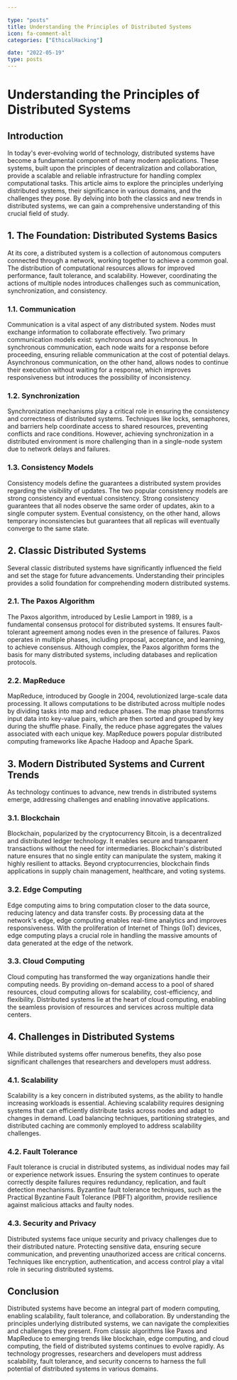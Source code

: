 ```yaml
---

type: "posts"
title: Understanding the Principles of Distributed Systems
icon: fa-comment-alt
categories: ["EthicalHacking"]

date: "2022-05-19"
type: posts
---
```





# Understanding the Principles of Distributed Systems

## Introduction

In today's ever-evolving world of technology, distributed systems have become a fundamental component of many modern applications. These systems, built upon the principles of decentralization and collaboration, provide a scalable and reliable infrastructure for handling complex computational tasks. This article aims to explore the principles underlying distributed systems, their significance in various domains, and the challenges they pose. By delving into both the classics and new trends in distributed systems, we can gain a comprehensive understanding of this crucial field of study.

## 1. The Foundation: Distributed Systems Basics

At its core, a distributed system is a collection of autonomous computers connected through a network, working together to achieve a common goal. The distribution of computational resources allows for improved performance, fault tolerance, and scalability. However, coordinating the actions of multiple nodes introduces challenges such as communication, synchronization, and consistency.

### 1.1. Communication

Communication is a vital aspect of any distributed system. Nodes must exchange information to collaborate effectively. Two primary communication models exist: synchronous and asynchronous. In synchronous communication, each node waits for a response before proceeding, ensuring reliable communication at the cost of potential delays. Asynchronous communication, on the other hand, allows nodes to continue their execution without waiting for a response, which improves responsiveness but introduces the possibility of inconsistency.

### 1.2. Synchronization

Synchronization mechanisms play a critical role in ensuring the consistency and correctness of distributed systems. Techniques like locks, semaphores, and barriers help coordinate access to shared resources, preventing conflicts and race conditions. However, achieving synchronization in a distributed environment is more challenging than in a single-node system due to network delays and failures.

### 1.3. Consistency Models

Consistency models define the guarantees a distributed system provides regarding the visibility of updates. The two popular consistency models are strong consistency and eventual consistency. Strong consistency guarantees that all nodes observe the same order of updates, akin to a single computer system. Eventual consistency, on the other hand, allows temporary inconsistencies but guarantees that all replicas will eventually converge to the same state.

## 2. Classic Distributed Systems

Several classic distributed systems have significantly influenced the field and set the stage for future advancements. Understanding their principles provides a solid foundation for comprehending modern distributed systems.

### 2.1. The Paxos Algorithm

The Paxos algorithm, introduced by Leslie Lamport in 1989, is a fundamental consensus protocol for distributed systems. It ensures fault-tolerant agreement among nodes even in the presence of failures. Paxos operates in multiple phases, including proposal, acceptance, and learning, to achieve consensus. Although complex, the Paxos algorithm forms the basis for many distributed systems, including databases and replication protocols.

### 2.2. MapReduce

MapReduce, introduced by Google in 2004, revolutionized large-scale data processing. It allows computations to be distributed across multiple nodes by dividing tasks into map and reduce phases. The map phase transforms input data into key-value pairs, which are then sorted and grouped by key during the shuffle phase. Finally, the reduce phase aggregates the values associated with each unique key. MapReduce powers popular distributed computing frameworks like Apache Hadoop and Apache Spark.

## 3. Modern Distributed Systems and Current Trends

As technology continues to advance, new trends in distributed systems emerge, addressing challenges and enabling innovative applications.

### 3.1. Blockchain

Blockchain, popularized by the cryptocurrency Bitcoin, is a decentralized and distributed ledger technology. It enables secure and transparent transactions without the need for intermediaries. Blockchain's distributed nature ensures that no single entity can manipulate the system, making it highly resilient to attacks. Beyond cryptocurrencies, blockchain finds applications in supply chain management, healthcare, and voting systems.

### 3.2. Edge Computing

Edge computing aims to bring computation closer to the data source, reducing latency and data transfer costs. By processing data at the network's edge, edge computing enables real-time analytics and improves responsiveness. With the proliferation of Internet of Things (IoT) devices, edge computing plays a crucial role in handling the massive amounts of data generated at the edge of the network.

### 3.3. Cloud Computing

Cloud computing has transformed the way organizations handle their computing needs. By providing on-demand access to a pool of shared resources, cloud computing allows for scalability, cost-efficiency, and flexibility. Distributed systems lie at the heart of cloud computing, enabling the seamless provision of resources and services across multiple data centers.

## 4. Challenges in Distributed Systems

While distributed systems offer numerous benefits, they also pose significant challenges that researchers and developers must address.

### 4.1. Scalability

Scalability is a key concern in distributed systems, as the ability to handle increasing workloads is essential. Achieving scalability requires designing systems that can efficiently distribute tasks across nodes and adapt to changes in demand. Load balancing techniques, partitioning strategies, and distributed caching are commonly employed to address scalability challenges.

### 4.2. Fault Tolerance

Fault tolerance is crucial in distributed systems, as individual nodes may fail or experience network issues. Ensuring the system continues to operate correctly despite failures requires redundancy, replication, and fault detection mechanisms. Byzantine fault tolerance techniques, such as the Practical Byzantine Fault Tolerance (PBFT) algorithm, provide resilience against malicious attacks and faulty nodes.

### 4.3. Security and Privacy

Distributed systems face unique security and privacy challenges due to their distributed nature. Protecting sensitive data, ensuring secure communication, and preventing unauthorized access are critical concerns. Techniques like encryption, authentication, and access control play a vital role in securing distributed systems.

## Conclusion

Distributed systems have become an integral part of modern computing, enabling scalability, fault tolerance, and collaboration. By understanding the principles underlying distributed systems, we can navigate the complexities and challenges they present. From classic algorithms like Paxos and MapReduce to emerging trends like blockchain, edge computing, and cloud computing, the field of distributed systems continues to evolve rapidly. As technology progresses, researchers and developers must address scalability, fault tolerance, and security concerns to harness the full potential of distributed systems in various domains.